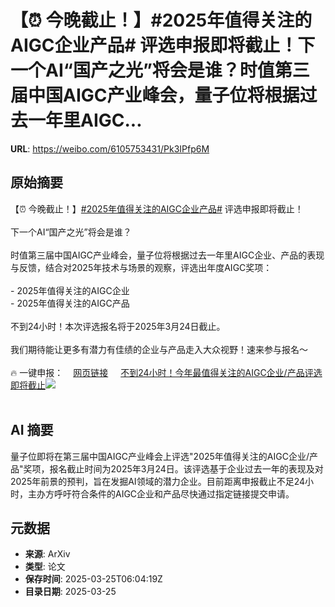 # 【⏰ 今晚截止！】#2025年值得关注的AIGC企业产品# 评选申报即将截止！下一个AI“国产之光”将会是谁？时值第三届中国AIGC产业峰会，量子位将根据过去一年里AIGC...

**URL**: https://weibo.com/6105753431/Pk3IPfp6M

## 原始摘要

【⏰ 今晚截止！】<a href="https://m.weibo.cn/search?containerid=231522type%3D1%26t%3D10%26q%3D%232025%E5%B9%B4%E5%80%BC%E5%BE%97%E5%85%B3%E6%B3%A8%E7%9A%84AIGC%E4%BC%81%E4%B8%9A%E4%BA%A7%E5%93%81%23&amp;extparam=%232025%E5%B9%B4%E5%80%BC%E5%BE%97%E5%85%B3%E6%B3%A8%E7%9A%84AIGC%E4%BC%81%E4%B8%9A%E4%BA%A7%E5%93%81%23" data-hide=""><span class="surl-text">#2025年值得关注的AIGC企业产品#</span></a> 评选申报即将截止！<br><br>下一个AI“国产之光”将会是谁？<br><br>时值第三届中国AIGC产业峰会，量子位将根据过去一年里AIGC企业、产品的表现与反馈，结合对2025年技术与场景的观察，评选出年度AIGC奖项：<br><br>- 2025年值得关注的AIGC企业<br>- 2025年值得关注的AIGC产品<br><br>不到24小时！本次评选报名将于2025年3月24日截止。<br><br>我们期待能让更多有潜力有佳绩的企业与产品走入大众视野！速来参与报名～<br><br>🔥 一键申报：<a href="https://weibo.cn/sinaurl?u=https%3A%2F%2Fwj.qq.com%2Fs2%2F17724245%2F52e8%2F" data-hide=""><span class="url-icon"><img style="width: 1rem;height: 1rem" src="https://h5.sinaimg.cn/upload/2015/09/25/3/timeline_card_small_web_default.png" referrerpolicy="no-referrer"></span><span class="surl-text">网页链接</span></a> <a href="https://weibo.com/ttarticle/p/show?id=2309405147808713016064" data-hide=""><span class="url-icon"><img style="width: 1rem;height: 1rem" src="https://h5.sinaimg.cn/upload/2015/09/25/3/timeline_card_small_article_default.png" referrerpolicy="no-referrer"></span><span class="surl-text">不到24小时！今年最值得关注的AIGC企业/产品评选即将截止</span></a><img style="" src="https://tvax3.sinaimg.cn/large/006Fd7o3gy1hzsaqi5zvej30hs0a0q3o.jpg" referrerpolicy="no-referrer"><br><br>

## AI 摘要

量子位即将在第三届中国AIGC产业峰会上评选"2025年值得关注的AIGC企业/产品"奖项，报名截止时间为2025年3月24日。该评选基于企业过去一年的表现及对2025年前景的预判，旨在发掘AI领域的潜力企业。目前距离申报截止不足24小时，主办方呼吁符合条件的AIGC企业和产品尽快通过指定链接提交申请。

## 元数据

- **来源**: ArXiv
- **类型**: 论文
- **保存时间**: 2025-03-25T06:04:19Z
- **目录日期**: 2025-03-25
